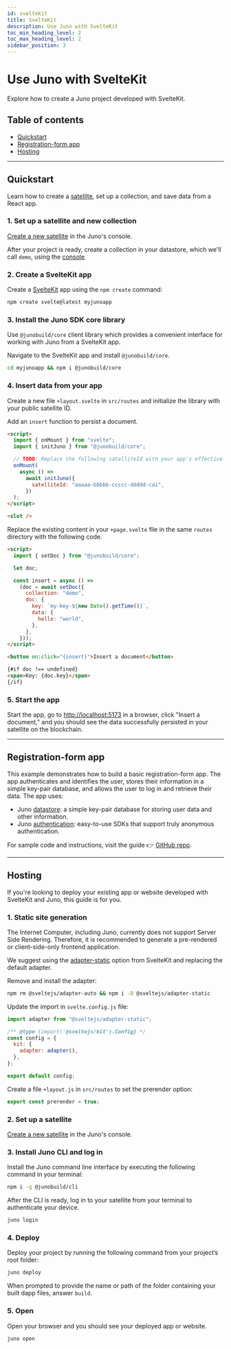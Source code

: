 ```yaml
---
id: sveltekit
title: SvelteKit
description: Use Juno with SvelteKit
toc_min_heading_level: 2
toc_max_heading_level: 2
sidebar_position: 3
---
```


# Use Juno with SvelteKit

Explore how to create a Juno project developed with SvelteKit.

## Table of contents

- [Quickstart](#quickstart)
- [Registration-form app](#registration-form-app)
- [Hosting](#hosting)

---

## Quickstart

Learn how to create a [satellite], set up a collection, and save data from a React app.

### 1. Set up a satellite and new collection

[Create a new satellite](../add-juno-to-an-app/create-a-satellite.md) in the Juno's console.

After your project is ready, create a collection in your datastore, which we'll call `demo`, using the [console](https://console.juno.build).

### 2. Create a SvelteKit app

Create a [SvelteKit](https://kit.svelte.dev/docs/creating-a-project) app using the `npm create` command:

```bash
npm create svelte@latest myjunoapp
```

### 3. Install the Juno SDK core library

Use `@junobuild/core` client library which provides a convenient interface for working with Juno from a SvelteKit app.

Navigate to the SvelteKit app and install `@junobuild/core`.

```bash
cd myjunoapp && npm i @junobuild/core
```

### 4. Insert data from your app

Create a new file `+layout.svelte` in `src/routes` and initialize the library with your public satellite ID.

Add an `insert` function to persist a document.

```html title="+layout.svelte"
<script>
  import { onMount } from "svelte";
  import { initJuno } from "@junobuild/core";

  // TODO: Replace the following satelliteId with your app's effective satellite ID.
  onMount(
    async () =>
      await initJuno({
        satelliteId: "aaaaa-bbbbb-ccccc-ddddd-cai",
      })
  );
</script>

<slot />
```

Replace the existing content in your `+page.svelte` file in the same `routes` directory with the following code.

```html title="+page.svelte"
<script>
  import { setDoc } from "@junobuild/core";

  let doc;

  const insert = async () =>
    (doc = await setDoc({
      collection: "demo",
      doc: {
        key: `my-key-${new Date().getTime()}`,
        data: {
          hello: "world",
        },
      },
    }));
</script>

<button on:click="{insert}">Insert a document</button>

{#if doc !== undefined}
<span>Key: {doc.key}</span>
{/if}
```

### 5. Start the app

Start the app, go to [http://localhost:5173](http://localhost:5173) in a browser, click "Insert a document," and you should see the data successfully persisted in your satellite on the blockchain.

---

## Registration-form app

This example demonstrates how to build a basic registration-form app. The app authenticates and identifies the user, stores their information in a simple key-pair database, and allows the user to log in and retrieve their data. The app uses:

- Juno [datastore](../build/datastore.md): a simple key-pair database for storing user data and other information.
- Juno [authentication](../build/authentication.md): easy-to-use SDKs that support truly anonymous authentication.

For sample code and instructions, visit the guide 👉 [GitHub repo](https://github.com/junobuild/examples/tree/main/svelte/form).

---

## Hosting

If you're looking to deploy your existing app or website developed with SvelteKit and Juno, this guide is for you.

### 1. Static site generation

The Internet Computer, including Juno, currently does not support Server Side Rendering. Therefore, it is recommended to generate a pre-rendered or client-side-only frontend application.

We suggest using the [adapter-static](https://kit.svelte.dev/docs/adapter-static) option from SvelteKit and replacing the default adapter.

Remove and install the adapter:

```bash
npm rm @sveltejs/adapter-auto && npm i -D @sveltejs/adapter-static
```

Update the import in `svelte.config.js` file:

```javascript title="svelte.config.js"
import adapter from "@sveltejs/adapter-static";

/** @type {import('@sveltejs/kit').Config} */
const config = {
  kit: {
    adapter: adapter(),
  },
};

export default config;
```

Create a file `+layout.js` in `src/routes` to set the prerender option:

```javascript title="+layout.js"
export const prerender = true;
```

### 2. Set up a satellite

[Create a new satellite](../add-juno-to-an-app/create-a-satellite.md) in the Juno's console.

### 3. Install Juno CLI and log in

Install the Juno command line interface by executing the following command in your terminal:

```bash
npm i -g @junobuild/cli
```

After the CLI is ready, log in to your satellite from your terminal to authenticate your device.

```bash
juno login
```

### 4. Deploy

Deploy your project by running the following command from your project’s root folder:

```bash
juno deploy
```

When prompted to provide the name or path of the folder containing your built dapp files, answer `build`.

### 5. Open

Open your browser and you should see your deployed app or website.

```bash
juno open
```

[satellite]: ../terminology.md#satellite
